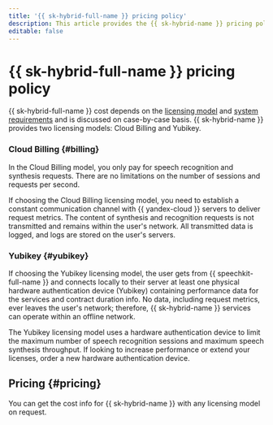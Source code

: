 ```yaml
---
title: '{{ sk-hybrid-full-name }} pricing policy'
description: This article provides the {{ sk-hybrid-name }} pricing policy.
editable: false
---
```


# {{ sk-hybrid-full-name }} pricing policy


{{ sk-hybrid-full-name }} cost depends on the [licensing model](architecture.md) and [system requirements](system-requirements.md) and is discussed on case-by-case basis. {{ sk-hybrid-name }} provides two licensing models: Cloud Billing and Yubikey.

### Cloud Billing {#billing}

In the Cloud Billing model, you only pay for speech recognition and synthesis requests. There are no limitations on the number of sessions and requests per second.

If choosing the Cloud Billing licensing model, you need to establish a constant communication channel with {{ yandex-cloud }} servers to deliver request metrics. The content of synthesis and recognition requests is not transmitted and remains within the user's network. All transmitted data is logged, and logs are stored on the user's servers.

### Yubikey {#yubikey}

If choosing the Yubikey licensing model, the user gets from {{ speechkit-full-name }} and connects locally to their server at least one physical hardware authentication device (Yubikey) containing performance data for the services and contract duration info. No data, including request metrics, ever leaves the user's network; therefore, {{ sk-hybrid-name }} services can operate within an offline network.

The Yubikey licensing model uses a hardware authentication device to limit the maximum number of speech recognition sessions and maximum speech synthesis throughput. If looking to increase performance or extend your licenses, order a new hardware authentication device.

## Pricing {#pricing}

You can get the cost info for {{ sk-hybrid-name }} with any licensing model on request.